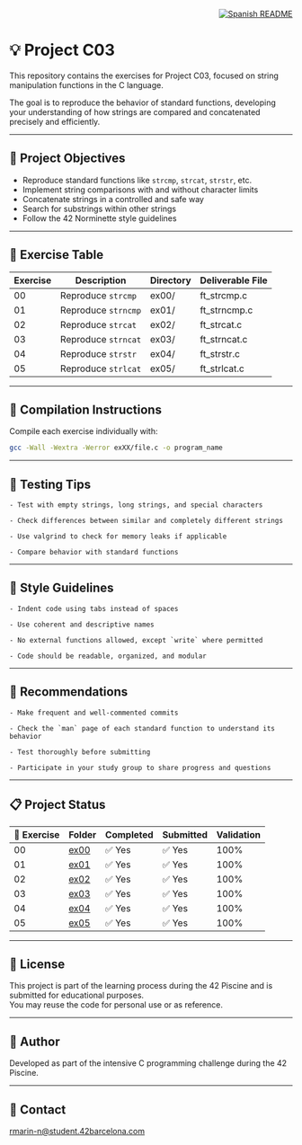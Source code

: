 <p align="right">
  <a href="es.README.md">
    <img src="https://img.shields.io/badge/🌐%20Spanish-README-blue?style=for-the-badge" alt="Spanish README" />
  </a>
</p>

# 💡 Project C03

This repository contains the exercises for Project C03, focused on string manipulation functions in the C language.

The goal is to reproduce the behavior of standard functions, developing your understanding of how strings are compared and concatenated precisely and efficiently.

---

## 🎯 Project Objectives

- Reproduce standard functions like `strcmp`, `strcat`, `strstr`, etc.  
- Implement string comparisons with and without character limits  
- Concatenate strings in a controlled and safe way  
- Search for substrings within other strings  
- Follow the 42 Norminette style guidelines

---

## 📁 Exercise Table

| Exercise | Description         | Directory | Deliverable File     |
|----------|---------------------|-----------|-----------------------|
| 00       | Reproduce `strcmp`  | ex00/     | ft_strcmp.c           |
| 01       | Reproduce `strncmp` | ex01/     | ft_strncmp.c          |
| 02       | Reproduce `strcat`  | ex02/     | ft_strcat.c           |
| 03       | Reproduce `strncat` | ex03/     | ft_strncat.c          |
| 04       | Reproduce `strstr`  | ex04/     | ft_strstr.c           |
| 05       | Reproduce `strlcat` | ex05/     | ft_strlcat.c          |

---

## 🔧 Compilation Instructions

Compile each exercise individually with:

```bash
gcc -Wall -Wextra -Werror exXX/file.c -o program_name
```


---

## 🧪 Testing Tips

    - Test with empty strings, long strings, and special characters  
    
    - Check differences between similar and completely different strings  
    
    - Use valgrind to check for memory leaks if applicable  
    
    - Compare behavior with standard functions

---

## 📐 Style Guidelines

    - Indent code using tabs instead of spaces  
    
    - Use coherent and descriptive names  
    
    - No external functions allowed, except `write` where permitted  
    
    - Code should be readable, organized, and modular

---

## 📌 Recommendations

    - Make frequent and well-commented commits  
    
    - Check the `man` page of each standard function to understand its behavior  
    
    - Test thoroughly before submitting  
    
    - Participate in your study group to share progress and questions

---

## 📋 Project Status

| 🧩 Exercise | Folder       | Completed | Submitted | Validation |
|-------------|--------------|-----------|-----------|------------|
| 00          | [ex00](./ex00/) | ✅ Yes  | ✅ Yes  | 100%       |
| 01          | [ex01](./ex01/) | ✅ Yes  | ✅ Yes  | 100%       |
| 02          | [ex02](./ex02/) | ✅ Yes  | ✅ Yes  | 100%       |
| 03          | [ex03](./ex03/) | ✅ Yes  | ✅ Yes  | 100%       |
| 04          | [ex04](./ex04/) | ✅ Yes  | ✅ Yes  | 100%       |
| 05          | [ex05](./ex05/) | ✅ Yes  | ✅ Yes  | 100%       |

---

## 📜 License

This project is part of the learning process during the 42 Piscine and is submitted for educational purposes.  
You may reuse the code for personal use or as reference.

---

## 🙋 Author
Developed as part of the intensive C programming challenge during the 42 Piscine.

---

## 📧 Contact
[rmarin-n@student.42barcelona.com](mailto:rmarin-n@student.42barcelona.com)

